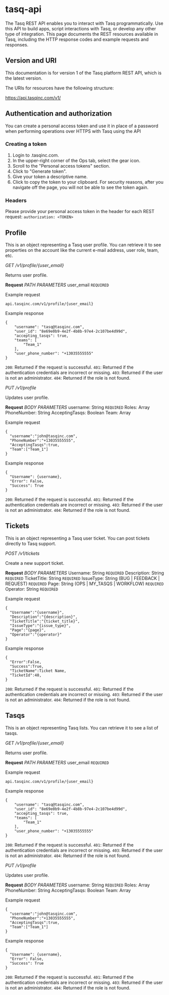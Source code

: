 # tasq-api
The Tasq REST API enables you to interact with Tasq programmatically. Use this API to build apps, script interactions with Tasq, or develop any other type of integration. This page documents the REST resources available in Tasq, including the HTTP response codes and example requests and responses.


## Version and URI
This documentation is for version 1 of the Tasq platform REST API, which is the latest version.

The URIs for resources have the following structure:

https://api.tasqinc.com/v1/<resource-name>


## Authentication and authorization
You can create a personal access token and use it in place of a password when performing operations over HTTPS with Tasq using the API

### Creating a token
1. Login to <operator>.tasqinc.com.
2. In the upper-right corner of the Ops tab, select the gear icon.
3. Scroll to the "Personal access tokens" section.
4. Click to "Generate token".
5. Give your token a descriptive name.
6. Click to copy the token to your clipboard. For security reasons, after you navigate off the page, you will not be able to see the token again.

### Headers
Please provide your personal access token in the header for each REST request:
```authorization: <TOKEN>```

## Profile
This is an object representing a Tasq user profile.  You can retrieve it to see properties on the account like the current e-mail address, user role, team, etc.

*GET /v1/profile/{user_email}*

Returns user profile.

**Request**
*PATH PARAMETERS*
user_email `REQUIRED`

Example request
```
api.tasqinc.com/v1/profile/{user_email}
```
Example response
```
{
    "username": "tasq@tasqinc.com",
    "user_id": "8e69e0b9-4e2f-4b8b-97e4-2c107be4d99d",
    "accepting_tasqs": true,
    "teams": [
        "Team_1"
    ],
    "user_phone_number": "+13035555555"
}
```

`200`: Returned if the request is successful.
`401`: Returned if the authentication credentials are incorrect or missing.
`403`: Returned if the user is not an administrator.
`404`: Returned if the role is not found.




*PUT /v1/profile*

Updates user profile.

**Request**
*BODY PARAMETERS*
username: String `REQUIRED`
Roles: Array
PhoneNumber: String
AcceptingTasqs: Boolean
Team: Array


Example request
```
{
  "username":"john@tasqinc.com",
  "PhoneNumber":"+13035555555",
  "AcceptingTasqs":true,
  "Team":["Team_1"]
}
```
Example response
```
{
  "Username": {username},
  "Error": False,
  "Success": True
}
```

`200`: Returned if the request is successful.
`401`: Returned if the authentication credentials are incorrect or missing.
`403`: Returned if the user is not an administrator.
`404`: Returned if the role is not found.




## Tickets
This is an object representing a Tasq user ticket.  You can post tickets directly to Tasq support.


*POST /v1/tickets*

Create a new support ticket.

**Request**
*BODY PARAMETERS*
Username: String `REQUIRED`
Description: String `REQUIRED`
TicketTitle: String `REQUIRED`
IssueType: String (BUG | FEEDBACK | REQUEST) `REQUIRED`
Page: String (OPS | MY_TASQS | WORKFLOW) `REQUIRED`
Operator: String `REQUIRED`


Example request
```
{
  "Username":"{username}",
  "Description":"{description}",
  "TicketTitle":"{ticket_title}",
  "IssueType":"{issue_type}",
  "Page":"{page}",
  "Operator":"{operator}"
}
```
Example response
```
{
  "Error":False,
  "Success":True,
  "TicketName":Ticket Name,
  "TicketId":40,
}
```

`200`: Returned if the request is successful.
`401`: Returned if the authentication credentials are incorrect or missing.
`403`: Returned if the user is not an administrator.
`404`: Returned if the role is not found.



## Tasqs
This is an object representing Tasq lists.  You can retrieve it to see a list of tasqs.

*GET /v1/profile/{user_email}*

Returns user profile.

**Request**
*PATH PARAMETERS*
user_email `REQUIRED`

Example request
```
api.tasqinc.com/v1/profile/{user_email}
```
Example response
```
{
    "username": "tasq@tasqinc.com",
    "user_id": "8e69e0b9-4e2f-4b8b-97e4-2c107be4d99d",
    "accepting_tasqs": true,
    "teams": [
        "Team_1"
    ],
    "user_phone_number": "+13035555555"
}
```

`200`: Returned if the request is successful.
`401`: Returned if the authentication credentials are incorrect or missing.
`403`: Returned if the user is not an administrator.
`404`: Returned if the role is not found.




*PUT /v1/profile*

Updates user profile.

**Request**
*BODY PARAMETERS*
username: String `REQUIRED`
Roles: Array
PhoneNumber: String
AcceptingTasqs: Boolean
Team: Array


Example request
```
{
  "username":"john@tasqinc.com",
  "PhoneNumber":"+13035555555",
  "AcceptingTasqs":true,
  "Team":["Team_1"]
}
```
Example response
```
{
  "Username": {username},
  "Error": False,
  "Success": True
}
```

`200`: Returned if the request is successful.
`401`: Returned if the authentication credentials are incorrect or missing.
`403`: Returned if the user is not an administrator.
`404`: Returned if the role is not found.
